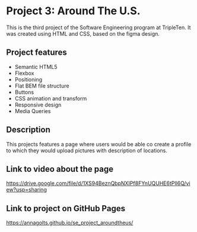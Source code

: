 # Project 3: Around The U.S.

This is the third project of the Software Engineering program at TripleTen. It was created using HTML and CSS, based on the figma design.

## Project features

- Semantic HTML5
- Flexbox
- Positioning
- Flat BEM file structure
- Buttons
- CSS animation and transform
- Responsive design
- Media Queries

## Description

This projects features a page where users would be able co create a profile to which they would upload pictures with description of locations.

## Link to video about the page

https://drive.google.com/file/d/1XS94BeznQbpNXIPf8FYnUQUHE6tPll6Q/view?usp=sharing

## Link to project on GitHub Pages

https://annagolts.github.io/se_project_aroundtheus/
